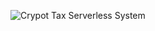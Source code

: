 ![Crypot Tax Serverless System](https://github.com/user-attachments/assets/5c8196b9-808b-47ae-9f9e-522d2d62fc71)
